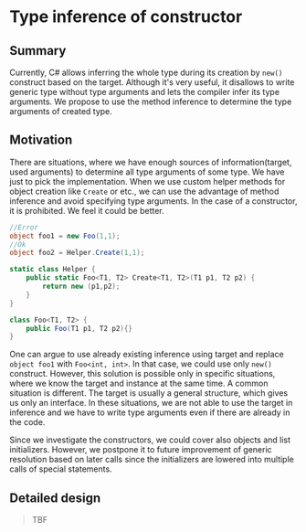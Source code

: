 # Type inference of constructor

## Summary

Currently, C# allows inferring the whole type during its creation by `new()` construct based on the target.
Although it's very useful, it disallows to write generic type without type arguments and lets the compiler infer its type arguments.
We propose to use the method inference to determine the type arguments of created type.

## Motivation

There are situations, where we have enough sources of information(target, used arguments) to determine all type arguments of some type. 
We have just to pick the implementation.
When we use custom helper methods for object creation like `Create` or etc., we can use the advantage of method inference and avoid specifying type arguments.
In the case of a constructor, it is prohibited.
We feel it could be better.

```csharp
//Error
object foo1 = new Foo(1,1);
//Ok
object foo2 = Helper.Create(1,1);

static class Helper {
    public static Foo<T1, T2> Create<T1, T2>(T1 p1, T2 p2) {
        return new (p1,p2);
    }
}

class Foo<T1, T2> {
    public Foo(T1 p1, T2 p2){}
}
```

One can argue to use already existing inference using target and replace `object foo1` with `Foo<int, int>`. 
In that case, we could use only `new()` construct.
However, this solution is possible only in specific situations, where we know the target and instance at the same time.
A common situation is different.
The target is usually a general structure, which gives us only an interface.
In these situations, we are not able to use the target in inference and we have to write type arguments even if there are already in the code.

Since we investigate the constructors, we could cover also objects and list initializers.
However, we postpone it to future improvement of generic resolution based on later calls since the initializers are lowered into multiple calls of special statements.
 
## Detailed design

> TBF



